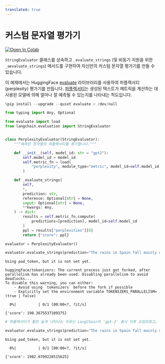 ```yaml
---
translated: true
---
```


# 커스텀 문자열 평가기

[![Open In Colab](https://colab.research.google.com/assets/colab-badge.svg)](https://colab.research.google.com/github/langchain-ai/langchain/blob/master/docs/docs/guides/evaluation/string/custom.ipynb)

`StringEvaluator` 클래스를 상속하고 `_evaluate_strings` (및 비동기 지원을 위한 `_aevaluate_strings`) 메서드를 구현하여 자신만의 커스텀 문자열 평가기를 만들 수 있습니다.

이 예제에서는 HuggingFace [evaluate](https://huggingface.co/docs/evaluate/index) 라이브러리를 사용하여 퍼플렉서티(perplexity) 평가기를 만듭니다.
[퍼플렉서티](https://en.wikipedia.org/wiki/Perplexity)는 생성된 텍스트가 메트릭을 계산하는 데 사용된 모델에 의해 얼마나 잘 예측될 수 있는지를 나타내는 척도입니다.

```python
%pip install --upgrade --quiet evaluate > /dev/null
```

```python
from typing import Any, Optional

from evaluate import load
from langchain.evaluation import StringEvaluator


class PerplexityEvaluator(StringEvaluator):
    """예측된 문자열의 퍼플렉서티를 평가합니다."""

    def __init__(self, model_id: str = "gpt2"):
        self.model_id = model_id
        self.metric_fn = load(
            "perplexity", module_type="metric", model_id=self.model_id, pad_token=0
        )

    def _evaluate_strings(
        self,
        *,
        prediction: str,
        reference: Optional[str] = None,
        input: Optional[str] = None,
        **kwargs: Any,
    ) -> dict:
        results = self.metric_fn.compute(
            predictions=[prediction], model_id=self.model_id
        )
        ppl = results["perplexities"][0]
        return {"score": ppl}
```

```python
evaluator = PerplexityEvaluator()
```

```python
evaluator.evaluate_strings(prediction="The rains in Spain fall mainly on the plain.")
```

```output
Using pad_token, but it is not set yet.

huggingface/tokenizers: The current process just got forked, after parallelism has already been used. Disabling parallelism to avoid deadlocks...
To disable this warning, you can either:
	- Avoid using `tokenizers` before the fork if possible
	- Explicitly set the environment variable TOKENIZERS_PARALLELISM=(true | false)
```

```output
  0%|          | 0/1 [00:00<?, ?it/s]
```

```output
{'score': 190.3675537109375}
```

```python
# 퍼플렉서티가 훨씬 높게 나타나는 이유는 LangChain이 'gpt-2' 출시 이후 도입되었고, 아래 맥락에서 전혀 사용되지 않았기 때문입니다.

evaluator.evaluate_strings(prediction="The rains in Spain fall mainly on LangChain.")
```

```output
Using pad_token, but it is not set yet.
```

```output
  0%|          | 0/1 [00:00<?, ?it/s]
```

```output
{'score': 1982.0709228515625}
```